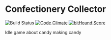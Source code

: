 # Confectionery Collector
![Build Status](https://travis-ci.org/Sdonai/Candy-Empirical.svg?branch=master)
[![Code Climate](https://codeclimate.com/github/Sdonai/Candy-Empirical/badges/gpa.svg)](https://codeclimate.com/github/Sdonai/Candy-Empirical)
[![bitHound Score](https://www.bithound.io/github/Sdonai/Candy-Empirical/badges/score.svg)](https://www.bithound.io/github/Sdonai/Candy-Empirical)

Idle game about candy making candy
